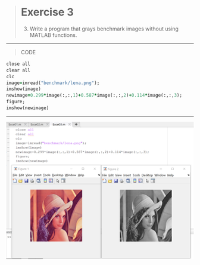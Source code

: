 > # Exercise 3
> 3. Write a program that grays benchmark images without using MATLAB functions.
***
>CODE

```ruby
close all
clear all
clc
image=imread("benchmark/lena.png");
imshow(image)
newimage=0.299*image(:,:,1)+0.587*image(:,:,2)+0.114*image(:,:,3);
figure;
imshow(newimage)
```
***
![alt text](https://github.com/semnan-university-ai/image-processing-class/blob/31b4e9ff9649852e898e3972eed32976e4ead0c8/excersiecs/alirezachaji/3/Exce03.png)
